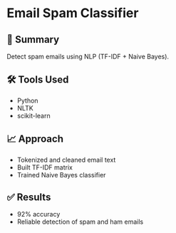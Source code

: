 # Email Spam Classifier

## 📌 Summary
Detect spam emails using NLP (TF-IDF + Naive Bayes).

## 🛠 Tools Used
- Python
- NLTK
- scikit-learn

## 📈 Approach
- Tokenized and cleaned email text
- Built TF-IDF matrix
- Trained Naive Bayes classifier

## ✅ Results
- 92% accuracy
- Reliable detection of spam and ham emails

